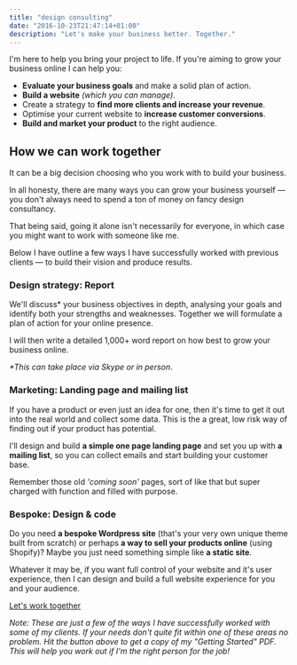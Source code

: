 ```yaml
---
title: "design consulting"
date: "2016-10-23T21:47:14+01:00"
description: "Let's make your business better. Together."
---
```


 I'm here to help you bring your project to life. If you're aiming to grow your business online I can help you:

- **Evaluate your business goals** and make a solid plan of action.
- **Build a website** *(which you can manage)*.
- Create a strategy to **find more clients and increase your revenue**.
- Optimise your current website to **increase customer conversions**.
- **Build and market your product** to the right audience.


## How we can work together

It can be a big decision choosing who you work with to build your business.

In all honesty, there are many ways you can grow your business yourself — you don't always need to spend a ton of money on fancy design consultancy.

That being said, going it alone isn't necessarily for everyone, in which case you might want to work with someone like me.

Below I have outline a few ways I have successfully worked with previous clients — to build their vision and produce results.

### Design strategy: Report

We'll discuss* your business objectives in depth, analysing your goals and identify both your strengths and weaknesses. Together we will formulate a plan of action for your online presence.

I will then write a detailed 1,000+ word report on how  best to grow your business online.

_*This can take place via Skype or in person_.

### Marketing: Landing page and mailing list

If you have a product or even just an idea for one, then it's time to get it out into the real world and collect some data. This is the a great, low risk way of finding out if your product has potential.

I'll design and build **a simple one page landing page** and set you up with **a mailing list**, so you can collect emails and start building your customer base.  

Remember those old *'coming soon'* pages, sort of like that but super charged with function and filled with purpose.

### Bespoke: Design & code

Do you need **a bespoke Wordpress site** (that's your very own unique theme built from scratch) or perhaps **a way to sell your products online** (using Shopify)? Maybe you just need something simple like **a static site**.

Whatever it may be, if you want full control of your website and it's user experience, then I can design and build a full website experience for you and your audience.

<div class="c-button-wrap u-align-center">
  <a href="/contact"><span class="c-button c-button--primary">Let's work together</span></a>
</div>


_Note: These are just a few of the ways I have successfully worked with some of my clients. If your needs don't quite fit within one of these areas no problem. Hit the button above to get a copy of my "Getting Started" PDF. This will help you work out if I'm the right person for the job!_
